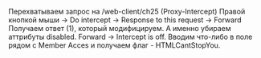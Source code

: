 Перехватываем запрос на /web-client/ch25 (Proxy-Intercept)
Правой кнопкой мыши -> Do intercept -> Response to this request -> Forward
Получаем ответ (1), который модифицируем. А именно убираем аттрибуты disabled.
Forward -> Intercept is off.
Вводим что-либо в поле рядом с Member Acces и получаем флаг - HTMLCantStopYou. 
